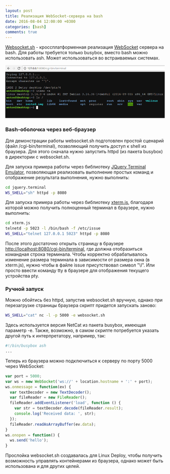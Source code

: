 ```yaml
---
layout: post
title: Реализация WebSocket-сервера на bash
date: 2016-08-04 12:00:00 +0300
categories: [bash]
comments: true
---
```


[Websocket.sh](https://github.com/meefik/websocket.sh) - кроссплатформенная реализация [WebSocket](https://tools.ietf.org/html/rfc6455) сервера на bash. Для работы требуется только busybox, вместо bash можно использовать ash. Может использоваться во встраиваемых системах.

![websocket.sh](/assets/images/websocket_sh.png "websocket.sh + xterm.js")

<!--more-->

### Bash-оболочка через веб-браузер

Для демонстрации работы websocket.sh подготовлен простой сценарий (файл /cgi-bin/terminal), позволяющий получить доступ к shell из браузера. Для этого сначала нужно запустить httpd (из пакета busybox) в директории с websocket.sh.

Для запуска примера работы через библиотеку [JQuery Terminal Emulator](http://terminal.jcubic.pl), позволяющая реализовать выполнение простых команд и отображение результата выполнения, нужно выполнить:
```sh
cd jquery.terminal
WS_SHELL="sh" httpd -p 8080
```

Для запуска примера работы через библиотеку [xterm.js](https://github.com/sourcelair/xterm.js), благодаря которой можно получить полноценный терминал в браузере, нужно выполнить:
```sh
cd xterm.js
telnetd -p 5023 -l /bin/bash -f /etc/issue
WS_SHELL="telnet 127.0.0.1 5023" httpd -p 8080
```

После этого достаточно открыть страницу в браузере [http://localhost:8080/cgi-bin/terminal](http://localhost:8080/cgi-bin/terminal), где должна отобразиться командная строка терминала. Чтобы корректно обрабатывалось изменение размера терминала в зависимости от размера окна (в xterm.js), нужно чтобы в файле issue присутствовал символ "\l". Или просто ввести команду tty в браузере для отображения текущего устройства pty.

### Ручной запуск

Можно обойтись без httpd, запустив websocket.sh вручную, однако при перезагрузке страницы браузера скрипт придется запускать заново:
```sh
WS_SHELL="cat" nc -l -p 5000 -e websocket.sh
```
Здесь используется версия NetCat из пакета busybox, имеющая параметр -e. Также, возможно, в самом скрипте потребуется указать другой путь к интерпретатору, например, так:
```sh
#!/bin/busybox ash
...
```
Теперь из браузера можно подключиться к серверу по порту 5000 через WebSocket:
```js
var port = 5000;
var ws = new WebSocket('ws://' + location.hostname + ':' + port);
ws.onmessage = function(ev) {
  var textDecoder = new TextDecoder();
  var fileReader = new FileReader();
  fileReader.addEventListener('load', function () {
    var str = textDecoder.decode(fileReader.result);
    console.log('Received data: ', str);
  });
  fileReader.readAsArrayBuffer(ev.data);
}
ws.onopen = function() {
  ws.send('hello');
}
```

Прослойка websocket.sh создавалась для Linux Deploy, чтобы получить возможность управлять контейнерами из браузера, однако может быть использована и для других целей.

